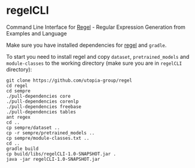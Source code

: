 # regelCLI

Command Line Interface for [Regel](https://github.com/utopia-group/regel) - Regular Expression Generation from Examples and Language


Make sure you have installed dependencies for [regel](https://github.com/utopia-group/regel) and `gradle`.

To start you need to install regel and copy `dataset`, `pretrained_models` and `module-classes` to the working directory (make sure you are in `regelCLI` directory):
```shell
git clone https://github.com/utopia-group/regel
cd regel
cd sempre
./pull-dependencies core
./pull-dependencies corenlp
./pull-dependencies freebase
./pull-dependencies tables
ant regex
cd ..
cp sempre/dataset ..      
cp -r sempre/pretrained_models ..
cp sempre/module-classes.txt ..  
cd ..
gradle build
cp build/libs/regelCLI-1.0-SNAPSHOT.jar .
java -jar regelCLI-1.0-SNAPSHOT.jar      
```
